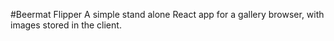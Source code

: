 #Beermat Flipper
A simple stand alone React app for a gallery browser, with images stored in the client.
